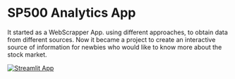 # SP500 Analytics App

It started as a WebScrapper App. using different approaches, to obtain data from different sources. 
Now it became a project to create an interactive source of information for newbies who would like to know more about the stock market. 

[![Streamlit App](https://static.streamlit.io/badges/streamlit_badge_black_white.svg)](https://sp500-analytics.streamlit.app/)
